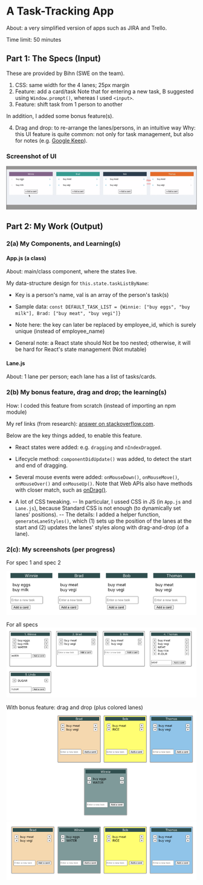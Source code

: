 # A Task-Tracking App

About: a very simplified version of apps such as JIRA and Trello.

Time limit: 50 minutes

## Part 1: The Specs (Input)

These are provided by Bihn (SWE on the team).

1. CSS: same width for the 4 lanes; 25px margin
2. Feature: add a card/task
   Note that for entering a new task, B suggested using `Window.prompt()`, whereas I used `<input>`.
3. Feature: shift task from 1 person to another

In addition, I added some bonus feature(s).

4. Drag and drop: to re-arrange the lanes/persons, in an intuitive way
   Why: this UI feature is quite common: not only for task management, but also for notes (e.g. [Google Keep](https://keep.google.com/)).

### Screenshot of UI

![Screenshot](./screenshot-ui-specs.png)

## Part 2: My Work (Output)

### 2(a) My Components, and Learning(s)

#### App.js (a class)

About: main/class component, where the states live.

My data-structure design for `this.state.taskListByName`:

- Key is a person's name, val is an array of the person's task(s)

- Sample data: `const DEFAULT_TASK_LIST = {Winnie: ["buy eggs", "buy milk"], Brad: ["buy meat", "buy vegi"]}`

- Note here: the key can later be replaced by employee_id, which is surely unique (instead of employee_name)

- General note: a React state should Not be too nested; otherwise, it will be hard for React's state management (Not mutable)

#### Lane.js

About: 1 lane per person; each lane has a list of tasks/cards.

### 2(b) My bonus feature, drag and drop; the learning(s)

How: I coded this feature from scratch (instead of importing an npm module)

My ref links (from research): [answer on stackoverflow.com](https://stackoverflow.com/questions/20926551/recommended-way-of-making-react-component-div-draggable).

Below are the key things added, to enable this feature.

- React states were added: e.g. `dragging` and `nIndexDragged`.

- Lifecycle method: `componentDidUpdate()` was added, to detect the start and end of dragging.

- Several mouse events were added: `onMouseDown()`, `onMouseMove()`, `onMouseOver()` and `onMouseUp()`.
  Note that Web APIs also have methods with closer match, such as [onDrag()](https://developer.mozilla.org/en-US/docs/Web/API/GlobalEventHandlers/ondrag).

- A lot of CSS tweaking.
  -- In particular, I ussed CSS in JS (in `App.js` and `Lane.js`), because Standard CSS is not enough (to dynamically set lanes' positions).
  -- The details: I added a helper function, `generateLaneStyles()`, which (1) sets up the position of the lanes at the start and (2) updates the lanes' styles along with drag-and-drop (of a lane).

### 2(c): My screenshots (per progress)

For spec 1 and spec 2

![For spec 1 and spec 2](./screenshot-1.png)

For all specs
![For all specs](./screenshot-2.png)

With bonus feature: drag and drop (plus colored lanes)
![drag and drop](./screenshot-3a.png)
![drag and drop](./screenshot-3b.png)
